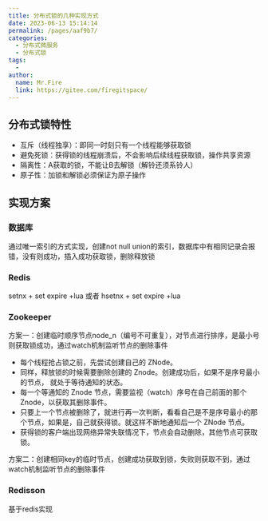 ```yaml
---
title: 分布式锁的几种实现方式
date: 2023-06-13 15:14:14
permalink: /pages/aaf9b7/
categories:
  - 分布式微服务
  - 分布式锁
tags:
  - 
author: 
  name: Mr.Fire
  link: https://gitee.com/firegitspace/
---
```


## 分布式锁特性
- 互斥（线程独享）：即同一时刻只有一个线程能够获取锁
- 避免死锁：获得锁的线程崩溃后，不会影响后续线程获取锁，操作共享资源
- 隔离性：A获取的锁，不能让B去解锁（解铃还须系铃人）
- 原子性：加锁和解锁必须保证为原子操作

## 实现方案
### 数据库
通过唯一索引的方式实现，创建not null union的索引，数据库中有相同记录会报错，没有则成功，插入成功获取锁，删除释放锁

### Redis
setnx + set expire +lua
或者
hsetnx + set expire +lua

### Zookeeper
方案一：创建临时顺序节点node_n（编号不可重复），对节点进行排序，是最小号则获取锁成功，通过watch机制监听节点的删除事件

- 每个线程抢占锁之前，先尝试创建自己的 ZNode。
- 同样，释放锁的时候需要删除创建的 Znode。创建成功后，如果不是序号最小的节点， 就处于等待通知的状态。
- 每一个等通知的 Znode 节点，需要监视（watch）序号在自己前面的那个 Znode，以获取其删除事件。 
- 只要上一个节点被删除了，就进行再一次判断，看看自己是不是序号最小的那个节点，如果是，自己就获得锁。就这样不断地通知后一个 ZNode 节点。
- 获得锁的客户端出现网络异常失联情况下，节点会自动删除，其他节点可获取锁。

方案二：创建相同key的临时节点，创建成功获取到锁，失败则获取不到，通过watch机制监听节点的删除事件

### Redisson
基于redis实现